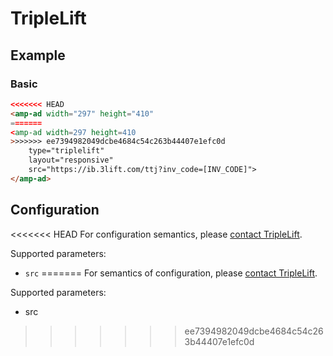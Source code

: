 <!---
Copyright 2016 The AMP HTML Authors. All Rights Reserved.

Licensed under the Apache License, Version 2.0 (the "License");
you may not use this file except in compliance with the License.
You may obtain a copy of the License at

      http://www.apache.org/licenses/LICENSE-2.0

Unless required by applicable law or agreed to in writing, software
distributed under the License is distributed on an "AS-IS" BASIS,
WITHOUT WARRANTIES OR CONDITIONS OF ANY KIND, either express or implied.
See the License for the specific language governing permissions and
limitations under the License.
-->

# TripleLift

## Example

### Basic

```html
<<<<<<< HEAD
<amp-ad width="297" height="410"
=======
<amp-ad width=297 height=410
>>>>>>> ee7394982049dcbe4684c54c263b44407e1efc0d
    type="triplelift"
    layout="responsive"
    src="https://ib.3lift.com/ttj?inv_code=[INV_CODE]">
</amp-ad>
```

## Configuration

<<<<<<< HEAD
For configuration semantics, please [contact TripleLift](http://triplelift.com).

Supported parameters:

- `src`
=======
For semantics of configuration, please [contact TripleLift](http://triplelift.com).

Supported parameters:

- src
>>>>>>> ee7394982049dcbe4684c54c263b44407e1efc0d
